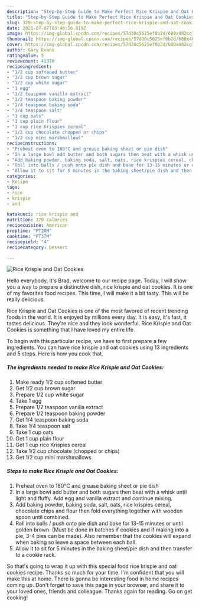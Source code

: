 ```yaml
---
description: "Step-by-Step Guide to Make Perfect Rice Krispie and Oat Cookies"
title: "Step-by-Step Guide to Make Perfect Rice Krispie and Oat Cookies"
slug: 329-step-by-step-guide-to-make-perfect-rice-krispie-and-oat-cookies
date: 2021-07-07T03:40:56.019Z
image: https://img-global.cpcdn.com/recipes/57d30c5625ef0b2d/680x482cq70/rice-krispie-and-oat-cookies-recipe-main-photo.jpg
thumbnail: https://img-global.cpcdn.com/recipes/57d30c5625ef0b2d/680x482cq70/rice-krispie-and-oat-cookies-recipe-main-photo.jpg
cover: https://img-global.cpcdn.com/recipes/57d30c5625ef0b2d/680x482cq70/rice-krispie-and-oat-cookies-recipe-main-photo.jpg
author: Gary Evans
ratingvalue: 5
reviewcount: 41370
recipeingredient:
- "1/2 cup softened butter"
- "1/2 cup brown sugar"
- "1/2 cup white sugar"
- "1 egg"
- "1/2 teaspoon vanilla extract"
- "1/2 teaspoon baking powder"
- "1/4 teaspoon baking soda"
- "1/4 teaspoon salt"
- "1 cup oats"
- "1 cup plain flour"
- "1 cup rice Krispies cereal"
- "1/2 cup chocolate chopped or chips"
- "1/2 cup mini marshmallows"
recipeinstructions:
- "Preheat oven to 180°C and grease baking sheet or pie dish"
- "In a large bowl add butter and both sugars then beat with a whisk until light and fluffy. Add egg and vanilla extract and continue mixing."
- "Add baking powder, baking soda, salt, oats, rice krispies cereal, chocolate chips and flour then fold everything together with wooden spoon until combined."
- "Roll into balls / push onto pie dish and bake for 13-15 minutes or until golden brown. (Must be done in batches if cookies and if making into a pie, 3-4 pies can be made). Also remember that the cookies will expand when baking so leave a space between each ball."
- "Allow it to sit for 5 minutes in the baking sheet/pie dish and then transfer to a cookie rack."
categories:
- Recipe
tags:
- rice
- krispie
- and

katakunci: rice krispie and 
nutrition: 170 calories
recipecuisine: American
preptime: "PT20M"
cooktime: "PT37M"
recipeyield: "4"
recipecategory: Dessert

---
```



![Rice Krispie and Oat Cookies](https://img-global.cpcdn.com/recipes/57d30c5625ef0b2d/680x482cq70/rice-krispie-and-oat-cookies-recipe-main-photo.jpg)

Hello everybody, it's Brad, welcome to our recipe page. Today, I will show you a way to prepare a distinctive dish, rice krispie and oat cookies. It is one of my favorites food recipes. This time, I will make it a bit tasty. This will be really delicious.



Rice Krispie and Oat Cookies is one of the most favored of recent trending foods in the world. It is enjoyed by millions every day. It is easy, it's fast, it tastes delicious. They're nice and they look wonderful. Rice Krispie and Oat Cookies is something that I have loved my entire life.


To begin with this particular recipe, we have to first prepare a few ingredients. You can have rice krispie and oat cookies using 13 ingredients and 5 steps. Here is how you cook that.

<!--inarticleads1-->

##### The ingredients needed to make Rice Krispie and Oat Cookies:

1. Make ready 1/2 cup softened butter
1. Get 1/2 cup brown sugar
1. Prepare 1/2 cup white sugar
1. Take 1 egg
1. Prepare 1/2 teaspoon vanilla extract
1. Prepare 1/2 teaspoon baking powder
1. Get 1/4 teaspoon baking soda
1. Take 1/4 teaspoon salt
1. Take 1 cup oats
1. Get 1 cup plain flour
1. Get 1 cup rice Krispies cereal
1. Take 1/2 cup chocolate (chopped or chips)
1. Get 1/2 cup mini marshmallows




<!--inarticleads2-->

##### Steps to make Rice Krispie and Oat Cookies:

1. Preheat oven to 180°C and grease baking sheet or pie dish
1. In a large bowl add butter and both sugars then beat with a whisk until light and fluffy. Add egg and vanilla extract and continue mixing.
1. Add baking powder, baking soda, salt, oats, rice krispies cereal, chocolate chips and flour then fold everything together with wooden spoon until combined.
1. Roll into balls / push onto pie dish and bake for 13-15 minutes or until golden brown. (Must be done in batches if cookies and if making into a pie, 3-4 pies can be made). Also remember that the cookies will expand when baking so leave a space between each ball.
1. Allow it to sit for 5 minutes in the baking sheet/pie dish and then transfer to a cookie rack.




So that's going to wrap it up with this special food rice krispie and oat cookies recipe. Thanks so much for your time. I'm confident that you will make this at home. There is gonna be interesting food in home recipes coming up. Don't forget to save this page in your browser, and share it to your loved ones, friends and colleague. Thanks again for reading. Go on get cooking!
